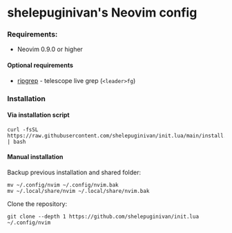 # shelepuginivan's Neovim config

### Requirements:

- Neovim 0.9.0 or higher

#### Optional requirements

- [ripgrep](https://github.com/BurntSushi/ripgrep) - telescope live grep (`<leader>fg`)

### Installation

#### Via installation script

```shell
curl -fsSL https://raw.githubusercontent.com/shelepuginivan/init.lua/main/install.sh | bash
```

#### Manual installation

Backup previous installation and shared folder:

```shell
mv ~/.config/nvim ~/.config/nvim.bak
mv ~/.local/share/nvim ~/.local/share/nvim.bak
```

Clone the repository:

```shell
git clone --depth 1 https://github.com/shelepuginivan/init.lua ~/.config/nvim
```

